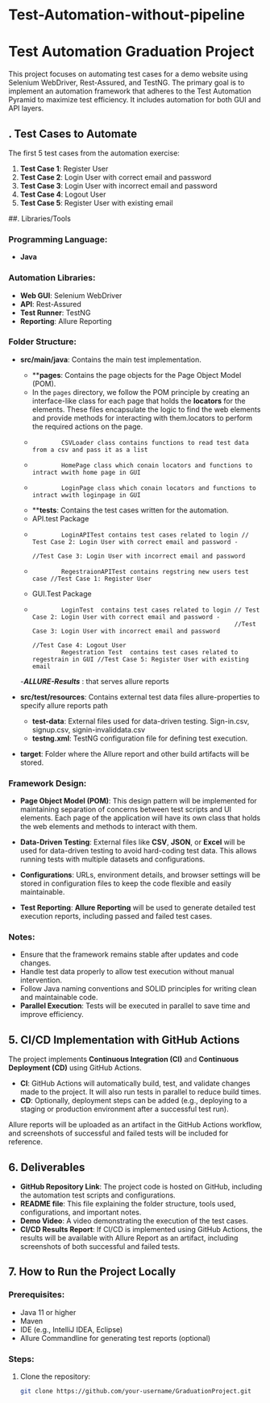 # Test-Automation-without-pipeline
# Test Automation Graduation Project

This project focuses on automating test cases for a demo website using Selenium WebDriver, Rest-Assured, and TestNG. The primary goal is to implement an automation framework that adheres to the Test Automation Pyramid to maximize test efficiency. It includes automation for both GUI and API layers.


## . Test Cases to Automate

The first 5 test cases from the automation exercise:

1. **Test Case 1**: Register User
2. **Test Case 2**: Login User with correct email and password
3. **Test Case 3**: Login User with incorrect email and password
4. **Test Case 4**: Logout User
5. **Test Case 5**: Register User with existing email


##. Libraries/Tools

### Programming Language:
- **Java**

### Automation Libraries:
- **Web GUI**: Selenium WebDriver
- **API**: Rest-Assured
- **Test Runner**: TestNG
- **Reporting**: Allure Reporting

### Folder Structure:

- **src/main/java**: Contains the main test implementation.
  - ****pages**: Contains the page objects for the Page Object Model (POM).
  -   In the `pages` directory, we follow the POM principle by creating an interface-like class for each page that holds the **locators** for the elements. These files encapsulate the logic to find the web elements and provide methods for interacting with them.locators to perform the required actions on the page.
  -             CSVLoader class contains functions to read test data from a csv and pass it as a list
  -             HomePage class which conain locators and functions to intract wwith home page in GUI
  -             LoginPage class which conain locators and functions to intract wwith loginpage in GUI
  - ****tests**: Contains the test cases written for the automation.
  -   API.test Package
  -             LoginAPITest contains test cases related to login // Test Case 2: Login User with correct email and password -
                                                                  //Test Case 3: Login User with incorrect email and password
  -             RegestraionAPITest contains regstring new users test case //Test Case 1: Register User

  -   GUI.Test Package
  -             LoginTest  contains test cases related to login // Test Case 2: Login User with correct email and password -
                                                                //Test Case 3: Login User with incorrect email and password
                                                                  //Test Case 4: Logout User
                Regestration Test  contains test cases related to regestrain in GUI //Test Case 5: Register User with existing email
  -***ALLURE-Results*** : that serves allure reports
  
- **src/test/resources**: Contains external test data files allure-properties to specify allure reports path
  - **test-data**: External files used for data-driven testing. Sign-in.csv, signup.csv, signin-invaliddata.csv
  - **testng.xml**: TestNG configuration file for defining test execution.

- **target**: Folder where the Allure report and other build artifacts will be stored.

### Framework Design:

- **Page Object Model (POM)**: This design pattern will be implemented for maintaining separation of concerns between test scripts and UI elements. Each page of the application will have its own class that holds the web elements and methods to interact with them.
  
- **Data-Driven Testing**: External files like **CSV**, **JSON**, or **Excel** will be used for data-driven testing to avoid hard-coding test data. This allows running tests with multiple datasets and configurations.

- **Configurations**: URLs, environment details, and browser settings will be stored in configuration files to keep the code flexible and easily maintainable.

- **Test Reporting**: **Allure Reporting** will be used to generate detailed test execution reports, including passed and failed test cases.

### Notes:
- Ensure that the framework remains stable after updates and code changes.
- Handle test data properly to allow test execution without manual intervention.
- Follow Java naming conventions and SOLID principles for writing clean and maintainable code.
- **Parallel Execution**: Tests will be executed in parallel to save time and improve efficiency.

## 5. CI/CD Implementation with GitHub Actions

The project implements **Continuous Integration (CI)** and **Continuous Deployment (CD)** using GitHub Actions.

- **CI**: GitHub Actions will automatically build, test, and validate changes made to the project. It will also run tests in parallel to reduce build times.
- **CD**: Optionally, deployment steps can be added (e.g., deploying to a staging or production environment after a successful test run).

Allure reports will be uploaded as an artifact in the GitHub Actions workflow, and screenshots of successful and failed tests will be included for reference.

## 6. Deliverables

- **GitHub Repository Link**: The project code is hosted on GitHub, including the automation test scripts and configurations.
- **README file**: This file explaining the folder structure, tools used, configurations, and important notes.
- **Demo Video**: A video demonstrating the execution of the test cases.
- **CI/CD Results Report**: If CI/CD is implemented using GitHub Actions, the results will be available with Allure Report as an artifact, including screenshots of both successful and failed tests.

## 7. How to Run the Project Locally

### Prerequisites:
- Java 11 or higher
- Maven
- IDE (e.g., IntelliJ IDEA, Eclipse)
- Allure Commandline for generating test reports (optional)

### Steps:

1. Clone the repository:

   ```bash
   git clone https://github.com/your-username/GraduationProject.git
